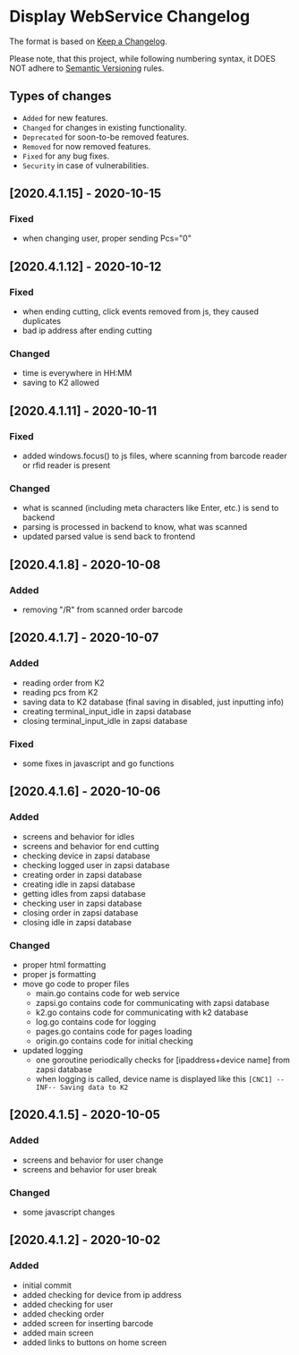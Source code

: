 # Display WebService Changelog

The format is based on [Keep a Changelog](http://keepachangelog.com/en/1.0.0/).

Please note, that this project, while following numbering syntax, it DOES NOT
adhere to [Semantic Versioning](http://semver.org/spec/v2.0.0.html) rules.

## Types of changes

* ```Added``` for new features.
* ```Changed``` for changes in existing functionality.
* ```Deprecated``` for soon-to-be removed features.
* ```Removed``` for now removed features.
* ```Fixed``` for any bug fixes.
* ```Security``` in case of vulnerabilities.

## [2020.4.1.15] - 2020-10-15

### Fixed
- when changing user, proper sending Pcs="0"

## [2020.4.1.12] - 2020-10-12

### Fixed
- when ending cutting, click events removed from js, they caused duplicates
- bad ip address after ending cutting

### Changed
- time is everywhere in HH:MM
- saving to K2 allowed

## [2020.4.1.11] - 2020-10-11

### Fixed
- added windows.focus() to js files, where scanning from barcode reader or rfid reader is present

### Changed
- what is scanned (including meta characters like Enter, etc.) is send to backend
- parsing is processed in backend to know, what was scanned
- updated parsed value is send back to frontend

## [2020.4.1.8] - 2020-10-08

### Added
- removing "/R" from scanned order barcode

## [2020.4.1.7] - 2020-10-07

### Added
- reading order from K2
- reading pcs from K2
- saving data to K2 database (final saving in disabled, just inputting info)
- creating terminal_input_idle in zapsi database
- closing terminal_input_idle in zapsi database

### Fixed
- some fixes in javascript and go functions

## [2020.4.1.6] - 2020-10-06

### Added
- screens and behavior for idles
- screens and behavior for end cutting
- checking device in zapsi database
- checking logged user in zapsi database
- creating order in zapsi database
- creating idle in zapsi database
- getting idles from zapsi database
- checking user in zapsi database
- closing order in zapsi database
- closing idle in zapsi database


### Changed
- proper html formatting
- proper js formatting
- move go code to proper files
    - main.go contains code for web service
    - zapsi.go contains code for communicating with zapsi database
    - k2.go contains code for communicating with k2 database
    - log.go contains code for logging
    - pages.go contains code for pages loading
    - origin.go contains code for initial checking
- updated logging
    - one goroutine periodically checks for [ipaddress+device name] from zapsi database
    - when logging is called, device name is displayed like this ```[CNC1] --INF-- Saving data to K2```

## [2020.4.1.5] - 2020-10-05

### Added
- screens and behavior for user change
- screens and behavior for user break

### Changed
- some javascript changes

## [2020.4.1.2] - 2020-10-02

### Added
- initial commit
- added checking for device from ip address
- added checking for user
- added checking order
- added screen for inserting barcode
- added main screen
- added links to buttons on home screen